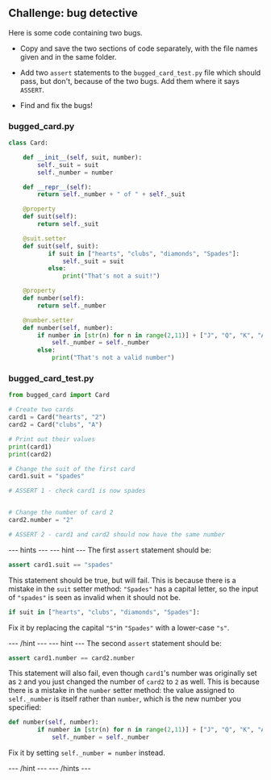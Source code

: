 ## Challenge: bug detective

Here is some code containing two bugs.

+ Copy and save the two sections of code separately, with the file names given and in the same folder.

+ Add two `assert` statements to the `bugged_card_test.py` file which should pass, but don't, because of the two bugs. Add them where it says `ASSERT`.

+ Find and fix the bugs!

### bugged_card.py
```python
class Card:

    def __init__(self, suit, number):
        self._suit = suit
        self._number = number

    def __repr__(self):
        return self._number + " of " + self._suit

    @property
    def suit(self):
        return self._suit

    @suit.setter
    def suit(self, suit):
           if suit in ["hearts", "clubs", "diamonds", "Spades"]:
               self._suit = suit
           else:
               print("That's not a suit!")

    @property
    def number(self):
        return self._number

    @number.setter
    def number(self, number):
        if number in [str(n) for n in range(2,11)] + ["J", "Q", "K", "A"]:
            self._number = self._number
        else:
            print("That's not a valid number")

```

### bugged_card_test.py

```python
from bugged_card import Card

# Create two cards
card1 = Card("hearts", "2")
card2 = Card("clubs", "A")

# Print out their values
print(card1)
print(card2)

# Change the suit of the first card
card1.suit = "spades"

# ASSERT 1 - check card1 is now spades


# Change the number of card 2
card2.number = "2"

# ASSERT 2 - card1 and card2 should now have the same number

```

--- hints --- --- hint --- The first `assert` statement should be:

```Python
assert card1.suit == "spades"
```

This statement should be true, but will fail. This is because there is a mistake in the `suit` setter method: `"Spades"` has a capital letter, so the input of `"spades"` is seen as invalid when it should not be.

```Python
if suit in ["hearts", "clubs", "diamonds", "Spades"]:
```

Fix it by replacing the capital `"S"`in `"Spades"` with a lower-case `"s"`.

--- /hint --- --- hint --- The second `assert` statement should be:

```python
assert card1.number == card2.number
```

This statement will also fail, even though `card1`'s number was originally set as `2` and you just changed the number of `card2` to `2` as well. This is because there is a mistake in the `number` setter method: the value assigned to `self._number` is itself rather than `number`, which is the new number you specified:

```Python
def number(self, number):
        if number in [str(n) for n in range(2,11)] + ["J", "Q", "K", "A"]:
            self._number = self._number
```

Fix it by setting `self._number = number` instead.

--- /hint --- --- /hints ---
